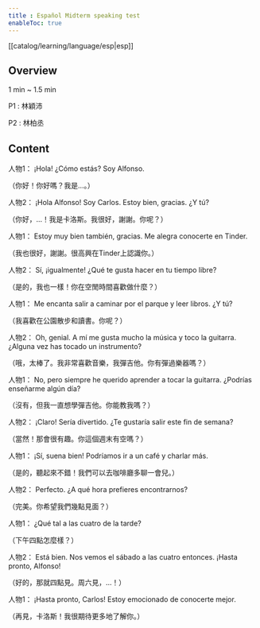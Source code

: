 ```yaml
---
title : Español Midterm speaking test
enableToc: true
---
```

[[catalog/learning/language/esp|esp]]

## Overview

1 min ~ 1.5 min

P1 : 林穎沛

P2 : 林柏丞  

## Content

人物1： ¡Hola! ¿Cómo estás? Soy Alfonso.

（你好！你好嗎？我是...。）

人物2： ¡Hola Alfonso! Soy Carlos. Estoy bien, gracias. ¿Y tú?

（你好，...！我是卡洛斯。我很好，謝謝。你呢？）

人物1： Estoy muy bien también, gracias. Me alegra conocerte en Tinder.

（我也很好，謝謝。很高興在Tinder上認識你。）

人物2： Sí, ¡igualmente! ¿Qué te gusta hacer en tu tiempo libre?

（是的，我也一樣！你在空閒時間喜歡做什麼？）

人物1： Me encanta salir a caminar por el parque y leer libros. ¿Y tú?

（我喜歡在公園散步和讀書。你呢？）

人物2： Oh, genial. A mí me gusta mucho la música y toco la guitarra. ¿Alguna vez has tocado un instrumento?

（哦，太棒了。我非常喜歡音樂，我彈吉他。你有彈過樂器嗎？）

人物1： No, pero siempre he querido aprender a tocar la guitarra. ¿Podrías enseñarme algún día?

（沒有，但我一直想學彈吉他。你能教我嗎？）

人物2： ¡Claro! Sería divertido. ¿Te gustaría salir este fin de semana?

（當然！那會很有趣。你這個週末有空嗎？）

人物1： ¡Sí, suena bien! Podríamos ir a un café y charlar más.

（是的，聽起來不錯！我們可以去咖啡廳多聊一會兒。）

人物2： Perfecto. ¿A qué hora prefieres encontrarnos?

（完美。你希望我們幾點見面？）

人物1： ¿Qué tal a las cuatro de la tarde?

（下午四點怎麼樣？）

人物2： Está bien. Nos vemos el sábado a las cuatro entonces. ¡Hasta pronto, Alfonso!

（好的，那就四點見。周六見，...！）

人物1： ¡Hasta pronto, Carlos! Estoy emocionado de conocerte mejor.

（再見，卡洛斯！我很期待更多地了解你。）

